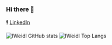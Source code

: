 ### Hi there 👋

<!--
**IWeidl/IWeidl** is a ✨ _special_ ✨ repository because its `README.md` (this file) appears on your GitHub profile.

Here are some ideas to get you started:

- 🔭 I’m currently working on ...
- 🌱 I’m currently learning ...
- 👯 I’m looking to collaborate on ...
- 🤔 I’m looking for help with ...
- 💬 Ask me about ...
- 📫 How to reach me: ...
- 😄 Pronouns: ...
- ⚡ Fun fact: ...
-->

🕴️ [LinkedIn](https://www.linkedin.com/in/isaiah-weidl/)

![IWeidl GitHub stats](https://github-readme-stats.vercel.app/api?username=iweidl&show_icons=true)
![IWeidl Top Langs](https://github-readme-stats.vercel.app/api/top-langs/?username=iweidl&layout=compact)

